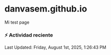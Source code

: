 # danvasem.github.io
Mi test page

### :zap: Actividad reciente
<!--RECENT_ACTIVITY:start-->
<!--RECENT_ACTIVITY:end-->

<!--RECENT_ACTIVITY:last_update-->
Last Updated: Friday, August 1st, 2025, 1:26:43 PM
<!--RECENT_ACTIVITY:last_update_end-->

